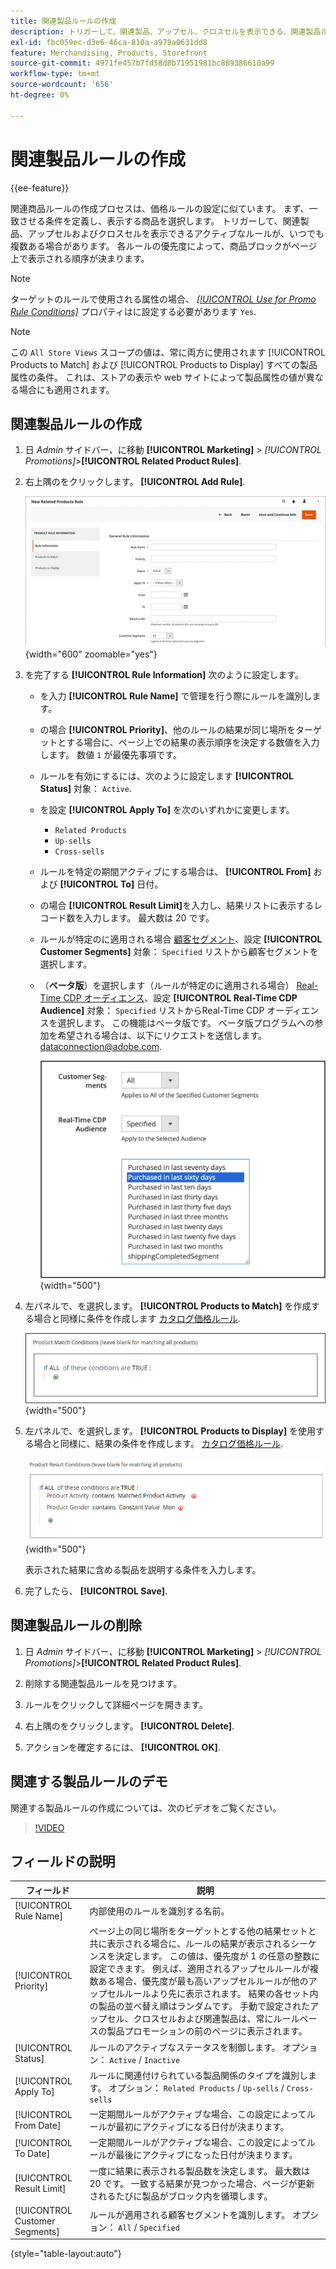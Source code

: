 ```yaml
---
title: 関連製品ルールの作成
description: トリガーして、関連製品、アップセル、クロスセルを表示できる、関連製品ルールを作成する方法を説明します。
exl-id: fbc059ec-d3e6-46ca-810a-a979a0631dd8
feature: Merchandising, Products, Storefront
source-git-commit: 4971fe457b7fd58d8b71951981bc889386610a99
workflow-type: tm+mt
source-wordcount: '656'
ht-degree: 0%

---
```


# 関連製品ルールの作成

{{ee-feature}}

関連商品ルールの作成プロセスは、価格ルールの設定に似ています。 まず、一致させる条件を定義し、表示する商品を選択します。 トリガーして、関連製品、アップセルおよびクロスセルを表示できるアクティブなルールが、いつでも複数ある場合があります。 各ルールの優先度によって、商品ブロックがページ上で表示される順序が決まります。

>[!NOTE]
>
>ターゲットのルールで使用される属性の場合、 [_[!UICONTROL Use for Promo Rule Conditions]_](../catalog/product-attributes.md) プロパティはに設定する必要があります `Yes`.

>[!NOTE]
>
>この `All Store Views` スコープの値は、常に両方に使用されます [!UICONTROL Products to Match] および [!UICONTROL Products to Display] すべての製品属性の条件。 これは、ストアの表示や web サイトによって製品属性の値が異なる場合にも適用されます。

## 関連製品ルールの作成

1. 日 _Admin_ サイドバー、に移動 **[!UICONTROL Marketing]** > _[!UICONTROL Promotions]_>**[!UICONTROL Related Product Rules]**.

1. 右上隅のをクリックします。 **[!UICONTROL Add Rule]**.

   ![関連製品ルール – 情報](./assets/catalog-related-products-rule-information.png){width="600" zoomable="yes"}

1. を完了する **[!UICONTROL Rule Information]** 次のように設定します。

   - を入力 **[!UICONTROL Rule Name]** で管理を行う際にルールを識別します。

   - の場合 **[!UICONTROL Priority]**、他のルールの結果が同じ場所をターゲットとする場合に、ページ上での結果の表示順序を決定する数値を入力します。 数値 `1` が最優先事項です。

   - ルールを有効にするには、次のように設定します **[!UICONTROL Status]** 対象： `Active`.

   - を設定 **[!UICONTROL Apply To]** を次のいずれかに変更します。

      - `Related Products`
      - `Up-sells`
      - `Cross-sells`

   - ルールを特定の期間アクティブにする場合は、 **[!UICONTROL From]** および **[!UICONTROL To]** 日付。

   - の場合 **[!UICONTROL Result Limit]**&#x200B;を入力し、結果リストに表示するレコード数を入力します。 最大数は 20 です。

   - ルールが特定のに適用される場合 [顧客セグメント](../customers/customer-segments.md)、設定 **[!UICONTROL Customer Segments]** 対象： `Specified` リストから顧客セグメントを選択します。

   - （**ベータ版**）を選択します（ルールが特定のに適用される場合） [Real-Time CDP オーディエンス](../customers/audience-activation.md)、設定 **[!UICONTROL Real-Time CDP Audience]** 対象： `Specified` リストからReal-Time CDP オーディエンスを選択します。 この機能はベータ版です。 ベータ版プログラムへの参加を希望される場合は、以下にリクエストを送信します。 [dataconnection@adobe.com](mailto:dataconnection@adobe.com).

     ![関連製品ルール - Real-Time CDP オーディエンス](./assets/rtcdp-related-products.png){width="500"}

1. 左パネルで、を選択します。 **[!UICONTROL Products to Match]** を作成する場合と同様に条件を作成します [カタログ価格ルール](price-rules-catalog.md).

   ![関連製品ルール – 一致する製品](./assets/catalog-related-products-match.png){width="500"}

1. 左パネルで、を選択します。 **[!UICONTROL Products to Display]** を使用する場合と同様に、結果の条件を作成します。 [カタログ価格ルール](price-rules-catalog.md).

   ![関連製品ルール – 表示する製品](./assets/catalog-related-products-to-display.png){width="500"}

   表示された結果に含める製品を説明する条件を入力します。

1. 完了したら、 **[!UICONTROL Save]**.

## 関連製品ルールの削除

1. 日 _Admin_ サイドバー、に移動 **[!UICONTROL Marketing]** > _[!UICONTROL Promotions]_>**[!UICONTROL Related Product Rules]**.

1. 削除する関連製品ルールを見つけます。

1. ルールをクリックして詳細ページを開きます。

1. 右上隅のをクリックします。 **[!UICONTROL Delete]**.

1. アクションを確定するには、 **[!UICONTROL OK]**.

## 関連する製品ルールのデモ

関連する製品ルールの作成については、次のビデオをご覧ください。

>[!VIDEO](https://video.tv.adobe.com/v/343837?quality=12&learn=on)

## フィールドの説明

| フィールド | 説明 |
|--- |--- |
| [!UICONTROL Rule Name] | 内部使用のルールを識別する名前。 |
| [!UICONTROL Priority] | ページ上の同じ場所をターゲットとする他の結果セットと共に表示される場合に、ルールの結果が表示されるシーケンスを決定します。 この値は、優先度が 1 の任意の整数に設定できます。 例えば、適用されるアップセルルールが複数ある場合、優先度が最も高いアップセルルールが他のアップセルルールより先に表示されます。 結果の各セット内の製品の並べ替え順はランダムです。 手動で設定されたアップセル、クロスセルおよび関連製品は、常にルールベースの製品プロモーションの前のページに表示されます。 |
| [!UICONTROL Status] | ルールのアクティブなステータスを制御します。 オプション： `Active` / `Inactive` |
| [!UICONTROL Apply To] | ルールに関連付けられている製品関係のタイプを識別します。 オプション： `Related Products` / `Up-sells` / `Cross-sells` |
| [!UICONTROL From Date] | 一定期間ルールがアクティブな場合、この設定によってルールが最初にアクティブになる日付が決まります。 |
| [!UICONTROL To Date] | 一定期間ルールがアクティブな場合、この設定によってルールが最後にアクティブになった日付が決まります。 |
| [!UICONTROL Result Limit] | 一度に結果に表示される製品数を決定します。 最大数は 20 です。 一致する結果が見つかった場合、ページが更新されるたびに製品がブロック内を循環します。 |
| [!UICONTROL Customer Segments] | ルールが適用される顧客セグメントを識別します。 オプション： `All` / `Specified` |

{style="table-layout:auto"}
